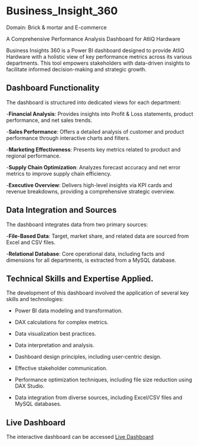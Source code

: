 # Business_Insight_360 
Domain: Brick &amp; mortar and E-commerce 

A Comprehensive Performance Analysis Dashboard for AtliQ Hardware 

Business Insights 360 is a Power BI dashboard designed to provide AtliQ Hardware with a holistic view of key performance metrics across its various departments. This tool empowers stakeholders with data-driven insights to facilitate informed decision-making and strategic growth. 

## Dashboard Functionality

The dashboard is structured into dedicated views for each department:  

-**Financial Analysis**: Provides insights into Profit & Loss statements, product performance, and net sales trends. 

-**Sales Performance**: Offers a detailed analysis of customer and product performance through interactive charts and filters. 

-**Marketing Effectiveness**: Presents key metrics related to product and regional performance. 

-**Supply Chain Optimization**: Analyzes forecast accuracy and net error metrics to improve supply chain efficiency. 

-**Executive Overview**: Delivers high-level insights via KPI cards and revenue breakdowns, providing a comprehensive strategic overview. 

## Data Integration and Sources

The dashboard integrates data from two primary sources:

-**File-Based Data**: Target, market share, and related data are sourced from Excel and CSV files. 

-**Relational Database**: Core operational data, including facts and dimensions for all departments, is extracted from a MySQL database. 


## Technical Skills and Expertise Applied.

The development of this dashboard involved the application of several key skills and technologies: 

- Power BI data modeling and transformation.

- DAX calculations for complex metrics.

- Data visualization best practices.

- Data interpretation and analysis.

- Dashboard design principles, including user-centric design.
  
- Effective stakeholder communication.
  
- Performance optimization techniques, including file size reduction using DAX Studio.
  
- Data integration from diverse sources, including Excel/CSV files and MySQL databases.
   

## Live Dashboard

The interactive dashboard can be accessed [Live Dashboard](https://app.powerbi.com/view?r=eyJrIjoiZTk3MjViZjYtZjJjNC00OTNjLTk3MTAtMmEyMDQyZDIyZGY5IiwidCI6ImM2ZTU0OWIzLTVmNDUtNDAzMi1hYWU5LWQ0MjQ0ZGM1YjJjNCJ9)
